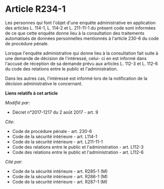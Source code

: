 # Article R234-1

Les personnes qui font l'objet d'une enquête administrative en application des articles L. 114-1, L. 114-2 et L. 211-11-1 du
présent code sont informées de ce que cette enquête donne lieu à la consultation des traitements automatisés de données
personnelles mentionnés à l'article 230-6 du code de procédure pénale. 

Lorsque l'enquête administrative qui donne lieu à la consultation fait suite à une demande de décision de l'intéressé, celui-
ci en est informé dans l'accusé de réception de sa demande prévu aux articles L. 112-3 et L. 112-6 du code des relations
entre le public et l'administration. 

Dans les autres cas, l'intéressé est informé lors de la notification de la décision administrative le concernant.

**Liens relatifs à cet article**

_Modifié par_:

  - Décret n°2017-1217 du 2 août 2017 - art. 9

_Cite_:

  - Code de procédure pénale - art. 230-6
  - Code de la sécurité intérieure - art. L114-1
  - Code de la sécurité intérieure - art. L211-11-1
  - Code des relations entre le public et l'administration - art. L112-3
  - Code des relations entre le public et l'administration - art. L112-6

_Cité par_:

  - Code de la sécurité intérieure - art. R285-1 (M)
  - Code de la sécurité intérieure - art. R286-1 (M)
  - Code de la sécurité intérieure - art. R287-1 (M)
